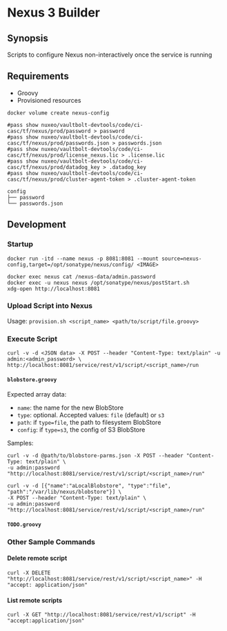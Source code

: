 # Nexus 3 Builder

## Synopsis

Scripts to configure Nexus non-interactively once the service is running

## Requirements

- Groovy
- Provisioned resources
```shell script
docker volume create nexus-config

#pass show nuxeo/vaultbolt-devtools/code/ci-casc/tf/nexus/prod/password > password
#pass show nuxeo/vaultbolt-devtools/code/ci-casc/tf/nexus/prod/passwords.json > passwords.json
#pass show nuxeo/vaultbolt-devtools/code/ci-casc/tf/nexus/prod/license_nexus.lic > .license.lic
#pass show nuxeo/vaultbolt-devtools/code/ci-casc/tf/nexus/prod/datadog_key > .datadog_key
#pass show nuxeo/vaultbolt-devtools/code/ci-casc/tf/nexus/prod/cluster-agent-token > .cluster-agent-token
```

```text
config
├── password
└── passwords.json
```

## Development

### Startup

```shell script
docker run -itd --name nexus -p 8081:8081 --mount source=nexus-config,target=/opt/sonatype/nexus/config/ <IMAGE>

docker exec nexus cat /nexus-data/admin.password
docker exec -u nexus nexus /opt/sonatype/nexus/postStart.sh
xdg-open http://localhost:8081
```

### Upload Script into Nexus

Usage: `provision.sh <script_name> <path/to/script/file.groovy>`

### Execute Script

```shell script
curl -v -d <JSON data> -X POST --header "Content-Type: text/plain" -u admin:<admin_password> \
http://localhost:8081/service/rest/v1/script/<script_name>/run
```

#### `blobstore.groovy`

Expected array data:
* `name`: the name for the new BlobStore
* `type`: optional. Accepted values: `file` (default) or `s3`
* `path`: if `type=file`, the path to filesystem BlobStore
* `config`: if `type=s3`, the config of S3 BlobStore

Samples:
```shell script
curl -v -d @path/to/blobstore-parms.json -X POST --header "Content-Type: text/plain" \
-u admin:password  "http://localhost:8081/service/rest/v1/script/<script_name>/run"

curl -v -d [{"name":"aLocalBlobstore", "type":"file", "path":"/var/lib/nexus/blobstore"}] \
-X POST --header "Content-Type: text/plain" \
-u admin:password  "http://localhost:8081/service/rest/v1/script/<script_name>/run"
```

#### `TODO.groovy`



### Other Sample Commands

#### Delete remote script

`curl -X DELETE "http://localhost:8081/service/rest/v1/script/<script_name>" -H "accept: application/json"`

#### List remote scripts

`curl -X GET "http://localhost:8081/service/rest/v1/script" -H  "accept:application/json"`
